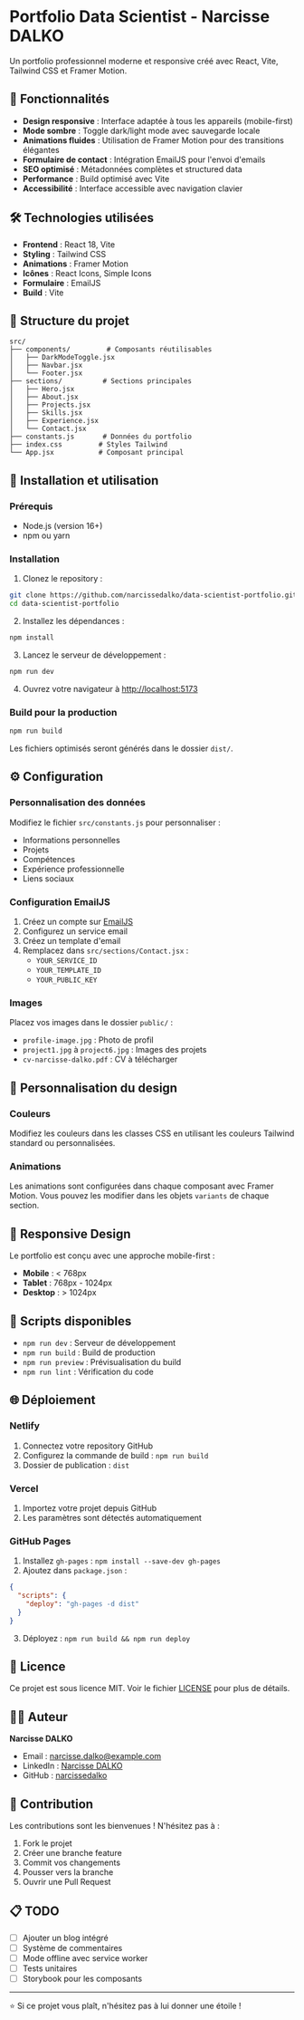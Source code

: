 # Portfolio Data Scientist - Narcisse DALKO

Un portfolio professionnel moderne et responsive créé avec React, Vite, Tailwind CSS et Framer Motion.

## 🚀 Fonctionnalités

- **Design responsive** : Interface adaptée à tous les appareils (mobile-first)
- **Mode sombre** : Toggle dark/light mode avec sauvegarde locale
- **Animations fluides** : Utilisation de Framer Motion pour des transitions élégantes
- **Formulaire de contact** : Intégration EmailJS pour l'envoi d'emails
- **SEO optimisé** : Métadonnées complètes et structured data
- **Performance** : Build optimisé avec Vite
- **Accessibilité** : Interface accessible avec navigation clavier

## 🛠️ Technologies utilisées

- **Frontend** : React 18, Vite
- **Styling** : Tailwind CSS
- **Animations** : Framer Motion
- **Icônes** : React Icons, Simple Icons
- **Formulaire** : EmailJS
- **Build** : Vite

## 📁 Structure du projet

```
src/
├── components/         # Composants réutilisables
│   ├── DarkModeToggle.jsx
│   ├── Navbar.jsx
│   └── Footer.jsx
├── sections/          # Sections principales
│   ├── Hero.jsx
│   ├── About.jsx
│   ├── Projects.jsx
│   ├── Skills.jsx
│   ├── Experience.jsx
│   └── Contact.jsx
├── constants.js       # Données du portfolio
├── index.css         # Styles Tailwind
└── App.jsx           # Composant principal
```

## 🚀 Installation et utilisation

### Prérequis
- Node.js (version 16+)
- npm ou yarn

### Installation

1. Clonez le repository :
```bash
git clone https://github.com/narcissedalko/data-scientist-portfolio.git
cd data-scientist-portfolio
```

2. Installez les dépendances :
```bash
npm install
```

3. Lancez le serveur de développement :
```bash
npm run dev
```

4. Ouvrez votre navigateur à [http://localhost:5173](http://localhost:5173)

### Build pour la production

```bash
npm run build
```

Les fichiers optimisés seront générés dans le dossier `dist/`.

## ⚙️ Configuration

### Personnalisation des données

Modifiez le fichier `src/constants.js` pour personnaliser :
- Informations personnelles
- Projets
- Compétences
- Expérience professionnelle
- Liens sociaux

### Configuration EmailJS

1. Créez un compte sur [EmailJS](https://www.emailjs.com/)
2. Configurez un service email
3. Créez un template d'email
4. Remplacez dans `src/sections/Contact.jsx` :
   - `YOUR_SERVICE_ID`
   - `YOUR_TEMPLATE_ID`  
   - `YOUR_PUBLIC_KEY`

### Images

Placez vos images dans le dossier `public/` :
- `profile-image.jpg` : Photo de profil
- `project1.jpg` à `project6.jpg` : Images des projets
- `cv-narcisse-dalko.pdf` : CV à télécharger

## 🎨 Personnalisation du design

### Couleurs

Modifiez les couleurs dans les classes CSS en utilisant les couleurs Tailwind standard ou personnalisées.

### Animations

Les animations sont configurées dans chaque composant avec Framer Motion. Vous pouvez les modifier dans les objets `variants` de chaque section.

## 📱 Responsive Design

Le portfolio est conçu avec une approche mobile-first :
- **Mobile** : < 768px
- **Tablet** : 768px - 1024px  
- **Desktop** : > 1024px

## 🔧 Scripts disponibles

- `npm run dev` : Serveur de développement
- `npm run build` : Build de production
- `npm run preview` : Prévisualisation du build
- `npm run lint` : Vérification du code

## 🌐 Déploiement

### Netlify
1. Connectez votre repository GitHub
2. Configurez la commande de build : `npm run build`
3. Dossier de publication : `dist`

### Vercel
1. Importez votre projet depuis GitHub
2. Les paramètres sont détectés automatiquement

### GitHub Pages
1. Installez `gh-pages` : `npm install --save-dev gh-pages`
2. Ajoutez dans `package.json` :
```json
{
  "scripts": {
    "deploy": "gh-pages -d dist"
  }
}
```
3. Déployez : `npm run build && npm run deploy`

## 📄 Licence

Ce projet est sous licence MIT. Voir le fichier [LICENSE](LICENSE) pour plus de détails.

## 👨‍💻 Auteur

**Narcisse DALKO**
- Email : narcisse.dalko@example.com
- LinkedIn : [Narcisse DALKO](https://linkedin.com/in/narcissedalko)
- GitHub : [narcissedalko](https://github.com/narcissedalko)

## 🤝 Contribution

Les contributions sont les bienvenues ! N'hésitez pas à :
1. Fork le projet
2. Créer une branche feature
3. Commit vos changements
4. Pousser vers la branche
5. Ouvrir une Pull Request

## 📋 TODO

- [ ] Ajouter un blog intégré
- [ ] Système de commentaires
- [ ] Mode offline avec service worker
- [ ] Tests unitaires
- [ ] Storybook pour les composants

---

⭐ Si ce projet vous plaît, n'hésitez pas à lui donner une étoile !
